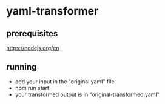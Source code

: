 ﻿# yaml-transformer

## prerequisites
https://nodejs.org/en

## running
- add your input in the "original.yaml" file
- npm run start
- your transformed output is in "original-transformed.yaml"
